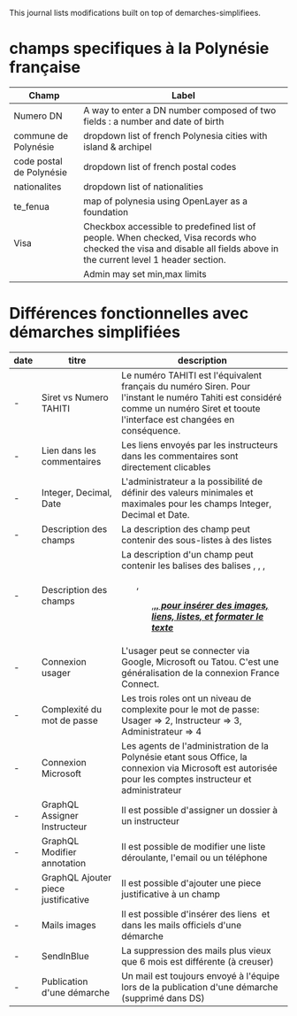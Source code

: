 This journal lists modifications built on top of demarches-simplifiees.

# champs specifiques à la Polynésie française

| Champ                    | Label                                                                                                                                                                 |
|--------------------------|-----------------------------------------------------------------------------------------------------------------------------------------------------------------------|
| Numero DN                | A way to enter a DN number composed of two fields : a number and date of birth                                                                                        |
| commune de Polynésie     | dropdown list of french Polynesia cities with island & archipel                                                                                                       |
| code postal de Polynésie | dropdown list of french postal codes                                                                                                                                  |
| nationalites             | dropdown list of nationalities                                                                                                                                        |
| te_fenua                 | map of polynesia using OpenLayer as a foundation                                                                                                                      |
| Visa                     | Checkbox accessible to predefined list of people. When checked, Visa records who checked the visa and disable all fields above in the current level 1 header section. |
|                          | Admin may set min,max limits                                                                                                                                          |

# Différences fonctionnelles avec démarches simplifiées

| date | titre                               | description                                                                                                                                                                        |
|------|-------------------------------------|------------------------------------------------------------------------------------------------------------------------------------------------------------------------------------|
| -    | Siret vs Numero TAHITI              | Le numéro TAHITI est l'équivalent français du numéro Siren. Pour l'instant le numéro Tahiti est considéré comme un numéro Siret et tooute l'interface est changées en conséquence. |
| -    | Lien dans les commentaires          | Les liens envoyés par les instructeurs dans les commentaires sont directement clicables                                                                                            |
| -    | Integer, Decimal, Date              | L'administrateur a la possibilité de définir des valeurs minimales et maximales pour les champs Integer, Decimal et Date.                                                          |
| -    | Description des champs              | La description des champ peut contenir des sous-listes à des listes                                                                                                                |
| -    | Description des champs              | La description d'un champ peut contenir les balises des balises <img>, <a>, <font>, <ol>, <ul>,<b>,<u>,<i> pour insérer des images, liens, listes, et formater le texte            |
| -    | Connexion usager                    | L'usager peut se connecter via Google, Microsoft ou Tatou. C'est une généralisation de la connexion France Connect.                                                                |
| -    | Complexité du mot de passe          | Les trois roles ont un niveau de complexite pour le mot de passe: Usager => 2, Instructeur => 3, Administrateur => 4                                                               |
| -    | Connexion Microsoft                 | Les agents de l'administration de la Polynésie etant sous Office, la connexion via Microsoft est autorisée pour les comptes instructeur et administrateur                          |
| -    | GraphQL Assigner Instructeur        | Il est possible d'assigner un dossier à un instructeur                                                                                                                             |
| -    | GraphQL Modifier annotation         | Il est possible de modifier une liste déroulante, l'email ou un téléphone                                                                                                          |
| -    | GraphQL Ajouter piece justificative | Il est possible d'ajouter une piece justificative à un champ                                                                                                                       |
| -    | Mails images                        | Il est possible d'insérer des liens <img> et <a> dans les mails officiels d'une démarche                                                                                           |
| -    | SendInBlue                          | La suppression des mails plus vieux que 6 mois est différente (à creuser)                                                                                                          |
| -    | Publication d'une démarche          | Un mail est toujours envoyé à l'équipe lors de la publication d'une démarche (supprimé dans DS)                                                                                    |


